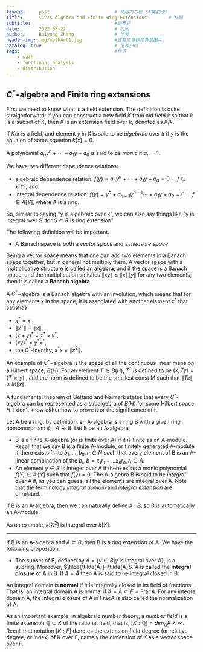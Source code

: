 ```yaml
---
layout:     post   				        # 使用的布局（不需要改）
title:      $C^*$-algebra and Finite Ring Extensions 	    # 标题 
subtitle:                               #副标题
date:       2022-08-22 				    # 时间
author:     Baiyang Zhang 				# 作者
header-img: img/mathArt1.jpg 	        #这篇文章标题背景图片
catalog: true 						    # 是否归档
tags:								    #标签
    - math
    - functional analysis
    - distribution
---
```


<script src="https://polyfill.io/v3/polyfill.min.js?features=es6"></script>
<script id="MathJax-script" async src="https://cdn.jsdelivr.net/npm/mathjax@3/es5/tex-mml-chtml.js"></script>

## $C^*$-algebra and Finite ring extensions

First we need to know what is a field extension. The definition is quite straightforward: if you can construct a new field $K$ from old field $k$ so that $k$ is a subset of $K$, then $K$ is an extension field over $k$, denoted as $K/k$.

If $K/k$ is a field, and element $y$ in K is said to be *algebraic* over $k$ if $y$ is the solution of some equation $k[x]=0$.

A polynomial $a_n y^n + \cdots + a_1 y + a_0$ is said to be *monic* if $a_n = 1$.

We have two different dependence relations:
- algebraic dependence relation: $f(y) = a_n y^n + \cdots + a_1 y + a_0 = 0,\quad f\in k[Y]$, and
- integral dependence relation: $f(y) = y^n + a_{n-1} y^{n-1}\cdots + a_1 y + a_0 = 0,\quad f\in A[Y]$, where $A$ is a ring.

So, similar to saying "y is algebraic over k", we can also say things like "y is integral over S, for $S\subset R$ is ring extension".

The following definition will be important.

- A Banach space is both a *vector space* and a *measure space*. 

Being a vector space means that one can add two elements in a Banach space together, but in general not multiply them. A vector space with a multiplicative structure is called an **algebra**, and if the space is a Banach space, and the multiplication satisfies $\lVert xy \rVert \le \lVert x \rVert \lVert y \rVert$ for any two elements, then it is called a **Banach algebra**.

A $C^*-$algebra is a Banach algebra with an involution, which means that for any elements x in the space, it is associated with another element $x^*$ that satisfies 
- $x^* =x$,
- $\lVert x^\star \rVert = \lVert x \rVert$,
- $(x+y)^*=x^*+y^*$,
- $(xy)^*=y^* x^*$,
- the $C^*$-identity, $x^* x = \lVert x^2 \rVert$.

An example of $C^*-$algebra is the space of all the continuous linear maps on a Hilbert space, $B(H)$. For an element $T\in B(H)$, $T^*$ is defined to be $\langle x,Ty \rangle = \langle T^*x,y \rangle$ , and the norm is defined to be the smallest const M such that $\lVert Tx \rVert\leq M \lVert x \rVert$.

A fundamental theorem of Gelfand and Naimark states that every $C^*$-algebra can be represented as a subalgebra of $B(H)$ for some Hilbert space $H$. I don't know either how to prove it or the significance of it.

Let A be a ring, by definition, an A-algebra is a ring B with a given ring homomorphism $\phi:A\to B$. Let B be an A-algebra, 
- B is a finite A-algebra (or is finite over A) if it is finite as an A-module. Recall that we say B is a finite A-module, or finitely generated A-module if there exists finite $b_1,\dots,b_n, n\in N$ such that every element of B is an A-linear combination of the $b_i$, $b = x_1 r_1 + \dots x_n r_n, \, r_i \in A$.
- An element $y\in B$ is integer over A if there exists a monic polynomial $f(Y)\in A'[Y]$ such that $f(y)=0$. The A-algebra B is said to be *integral* over A if, as you can guess, all the elements are integral over A. Note that the terminology *integral domain* and *integral extension* are unrelated.

If B is an A-algebra, then we can naturally define $A \cdot B$, so B is automatically an A-module.

As an example, $k[X^2]$ is integral over $k[X]$.

---

If B is an A-algebra and $A \subset B$, then B is a ring extension of A. We have the following proposition.

- The subset of B, defined by $\tilde{A} = \{y\in B | y\text{ is integral over A}\}$, is a subring. Moreover, $\tilde{\tilde{A}}=\tilde{A}$.
$\tilde{A}$ is called the **integral closure** of A in B. If $A = \tilde{A}$ then A is said to be integral closed in B.

An integral domain is **normal** if it is integrally closed in its field  of fractions. That is, an integral domain A is normal if $A = \tilde{A} \subset F=\text{Frac} A$. For any integral domain A, the integral closure of A in $\text{Frac} A$ is also called the normalization of A.

As an important example, in algebraic number theory, a *number field* is a finite extension $\mathbb{Q}\subset K$ of the rational field, that is, $[K:\mathbb{Q}] = dim_{\mathbb{Q}}K < \infty$. Recall that notation $[K:F]$ denotes the extension field degree (or relative degree, or index) of K over F, namely the dimension of K as a vector space over F. 





